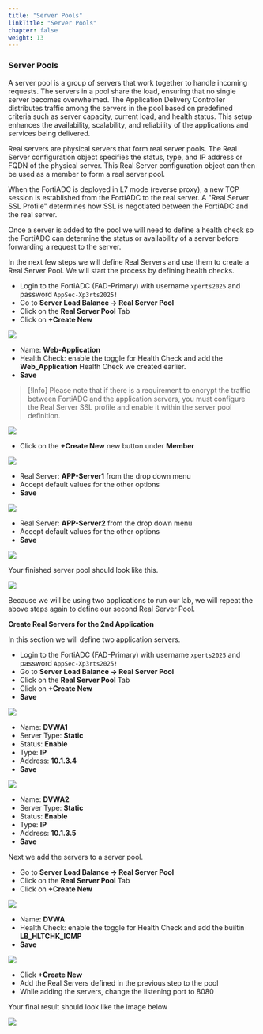 ```yaml
---
title: "Server Pools"
linkTitle: "Server Pools"
chapter: false
weight: 13 
---
```


### **Server Pools**
A server pool is a group of servers that work together to handle incoming requests. The servers in a pool share the load, ensuring that no single server becomes overwhelmed. The Application Delivery Controller distributes traffic among the servers in the pool based on predefined criteria such as server capacity, current load, and health status. This setup enhances the availability, scalability, and reliability of the applications and services being delivered.

Real servers are physical servers that form real server pools. The Real Server configuration object specifies the status, type, and IP address or FQDN of the physical server. This Real Server configuration object can then be used as a member to form a real server pool.

When the FortiADC is deployed in L7 mode (reverse proxy), a new TCP session is established from the FortiADC to the real server. A "Real Server SSL Profile" determines how SSL is negotiated between the FortiADC and the real server.

Once a server is added to the pool we will need to define a health check so the FortiADC can determine the status or availability of a server before forwarding a request to the server.

In the next few steps we will define Real Servers and use them to create a Real Server Pool.  We will start the process by defining health checks.
- Login to the FortiADC (FAD-Primary) with username ```xperts2025``` and password ```AppSec-Xp3rts2025!```
- Go to **Server Load Balance → Real Server Pool** 
- Click on the **Real Server Pool** Tab
- Click on **+Create New**

![](fad-serverpool.png)

- Name: **Web-Application**
- Health Check: enable the toggle for Health Check and add the **Web_Application** Health Check we created earlier.
- **Save** 

> [!Info]
> Please note that if there is a requirement to encrypt the traffic between FortiADC and the application servers, you must configure the Real Server SSL profile and enable it within the server pool definition.

![](fad-serverpool1.png)

- Click on the **+Create New** new button under **Member** 

![](fad-serverpool2.png)

- Real Server: **APP-Server1** from the drop down menu
- Accept default values for the other options
- **Save**

![](pool-mbr1a.png)

- Real Server: **APP-Server2** from the drop down menu
- Accept default values for the other options
- **Save**

![](pool-mbr2a.png)

Your finished server pool should look like this.

![](finished-svr-pool1.png)

Because we will be using two applications to run our lab, we will repeat the above steps again to define our second Real Server Pool. 

**Create Real Servers for the 2nd Application**

In this section we will define two application servers.
- Login to the FortiADC (FAD-Primary) with username ```xperts2025``` and password ```AppSec-Xp3rts2025!```
- Go to **Server Load Balance → Real Server Pool**
- Click on the **Real Server Pool** Tab
- Click on **+Create New**
- **Save**

![](svr-dvwa1.png)

- Name: **DVWA1**
- Server Type: **Static**
- Status: **Enable**
- Type: **IP**
- Address: **10.1.3.4**
- **Save**

![](svr-dvwa2.png)

- Name: **DVWA2**
- Server Type: **Static**
- Status: **Enable**
- Type: **IP**
- Address: **10.1.3.5**
- **Save**

Next we add the servers to a server pool.

- Go to **Server Load Balance → Real Server Pool**
- Click on the **Real Server Pool** Tab
- Click on **+Create New**

![](fad-serverpool.png)

- Name: **DVWA** 
- Health Check: enable the toggle for Health Check and add the builtin **LB_HLTCHK_ICMP**
- **Save** 

![](dvwa-svrpool.png)

- Click **+Create New**
- Add the Real Servers defined in the previous step to the pool
- While adding the servers, change the listening port to 8080

Your final result should look like the image below 

![](dvwa-pool-8080.png)




